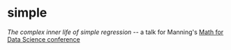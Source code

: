 # simple

_The complex inner life of simple regression_ -- a talk for Manning's [Math for Data Science conference](https://freecontent.manning.com/livemanning-conferences-math-for-data-science/)
